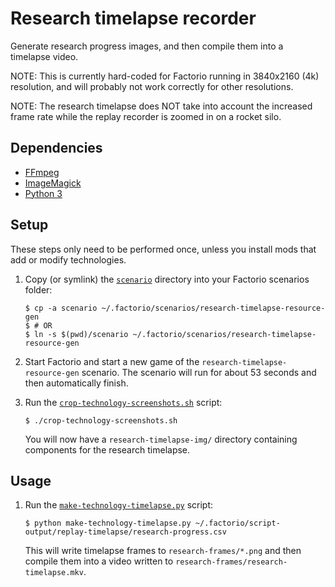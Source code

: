 # Research timelapse recorder

Generate research progress images, and then compile them into a timelapse video.

NOTE: This is currently hard-coded for Factorio running in 3840x2160 (4k) resolution,
and will probably not work correctly for other resolutions.

NOTE: The research timelapse does NOT take into account the increased frame rate
while the replay recorder is zoomed in on a rocket silo.


## Dependencies

- [FFmpeg][ffmpeg]
- [ImageMagick][magick]
- [Python 3][python]


## Setup

These steps only need to be performed once, unless you install mods that add or modify technologies.

 1. Copy (or symlink) the [`scenario`](./scenario) directory into your Factorio scenarios folder:

    ```
    $ cp -a scenario ~/.factorio/scenarios/research-timelapse-resource-gen
    $ # OR
    $ ln -s $(pwd)/scenario ~/.factorio/scenarios/research-timelapse-resource-gen
    ```

 2. Start Factorio and start a new game of the `research-timelapse-resource-gen` scenario.
    The scenario will run for about 53 seconds and then automatically finish.

 3. Run the [`crop-technology-screenshots.sh`](./crop-technology-screenshots.sh) script:

    ```
    $ ./crop-technology-screenshots.sh
    ```

    You will now have a `research-timelapse-img/` directory containing components for the research timelapse.

## Usage

 1. Run the [`make-technology-timelapse.py`](./make-technology-timelapse.py) script:

    ```
    $ python make-technology-timelapse.py ~/.factorio/script-output/replay-timelapse/research-progress.csv
    ```

    This will write timelapse frames to `research-frames/*.png` and then compile them
    into a video written to `research-frames/research-timelapse.mkv`.


[ffmpeg]: https://www.ffmpeg.org/
[magick]: https://imagemagick.org/
[python]: https://www.python.org/
